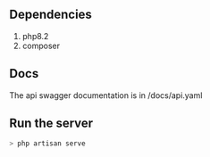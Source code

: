 ## Dependencies

1. php8.2
2. composer

## Docs

The api swagger documentation is in /docs/api.yaml

## Run the server

```bash
> php artisan serve
```
